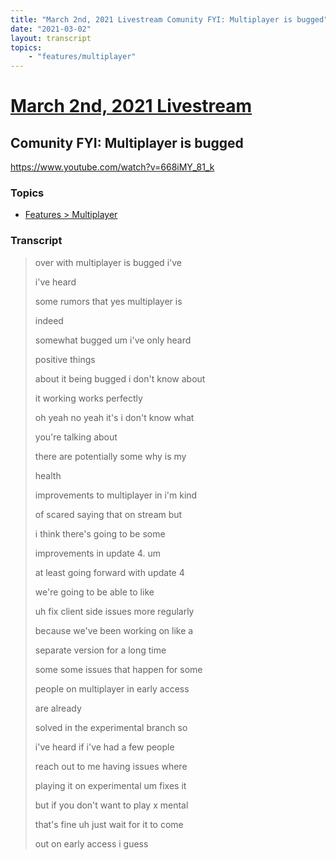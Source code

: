 ```yaml
---
title: "March 2nd, 2021 Livestream Comunity FYI: Multiplayer is bugged"
date: "2021-03-02"
layout: transcript
topics:
    - "features/multiplayer"
---
```

# [March 2nd, 2021 Livestream](../2021-03-02.md)
## Comunity FYI: Multiplayer is bugged
https://www.youtube.com/watch?v=668iMY_81_k

### Topics
* [Features > Multiplayer](../topics/features/multiplayer.md)

### Transcript

> over with multiplayer is bugged i've
>
> i've heard
>
> some rumors that yes multiplayer is
>
> indeed
>
> somewhat bugged um i've only heard
>
> positive things
>
> about it being bugged i don't know about
>
> it working works perfectly
>
> oh yeah no yeah it's i don't know what
>
> you're talking about
>
> there are potentially some why is my
>
> health
>
> improvements to multiplayer in i'm kind
>
> of scared saying that on stream but
>
> i think there's going to be some
>
> improvements in update 4. um
>
> at least going forward with update 4
>
> we're going to be able to like
>
> uh fix client side issues more regularly
>
> because we've been working on like a
>
> separate version for a long time
>
> some some issues that happen for some
>
> people on multiplayer in early access
>
> are already
>
> solved in the experimental branch so
>
> i've heard if i've had a few people
>
> reach out to me having issues where
>
> playing it on experimental um fixes it
>
> but if you don't want to play x mental
>
> that's fine uh just wait for it to come
>
> out on early access i guess

